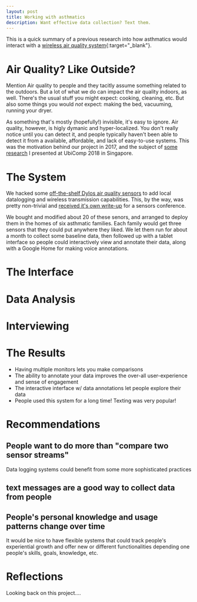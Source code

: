 ```yaml
---
layout: post
title: Working with asthmatics
description: Want effective data collection? Text them.
---
```


This is a quick summary of a previous research into how asthmatics would interact with a [wireless air quality system](https://vdl.sci.utah.edu/publications/2018_imwut_maav/){:target="_blank"}.

Air Quality?  Like Outside?
============

Mention Air quality to people and they tacitly assume something related to the outdoors.  But a lot of what we do can impact the air quality indoors, as well.  There's the usual stuff you might expect:  cooking, cleaning, etc.  But also some things you would *not* expect:  making the bed, vacuuming, running your dryer.

As something that's mostly (hopefully!) invisible, it's easy to ignore.  Air quality, however, is higly dymanic and hyper-localized.  You don't really notice until you can detect it, and people typically haven't been able to detect it from a available, affordable, and lack of easy-to-use systems.  This was the motivation behind our project in 2017, and the subject of [some research](https://vdl.sci.utah.edu/publications/2018_imwut_maav/) I presented at UbiComp 2018 in Singapore.  


The System
============
We hacked some [off-the-shelf Dylos air quality sensors](http://www.dylosproducts.com/ornodcproair.html) to add local datalogging and wireless transmission capabilities.  This, by the way, was pretty non-trivial and [received it's own write-up](https://span.ece.utah.edu/pub/EpiFi.pdf) for a sensors conference. 

We bought and modified about 20 of these senors, and arranged to deploy them in the homes of six asthmatic families.  Each family would get three sensors that they could put anywhere they liked.  We let them run for about a month to collect some baseline data, then followed up with a tablet interface so people could interactively view and annotate their data, along with a Google Home for making voice annotations.


The Interface
======


Data Analysis
========


Interviewing
=========


The Results
=======

* Having multiple monitors lets you make comparisons
* The ability to annotate your data improves the over-all user-experience and sense of engagement
* The interactive interface w/ data annotations let people explore their data
* People used this system for a long time!  Texting was very popular!

Recommendations
========

## People want to do more than "compare two sensor streams"

Data logging systems could benefit from some more sophisticated practices


## text messages are a good way to collect data from people


## People's personal knowledge and usage patterns change over time

It would be nice to have flexible systems that could track people's experiential growth and offer new or different functionalities depending one people's skills, goals, knowledge, etc.


Reflections
=======


Looking back on this project....

